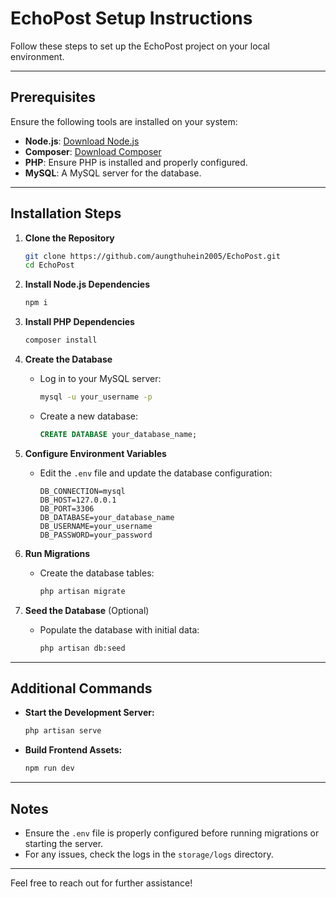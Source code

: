 # EchoPost Setup Instructions

Follow these steps to set up the EchoPost project on your local environment.

---

## Prerequisites

Ensure the following tools are installed on your system:

- **Node.js**: [Download Node.js](https://nodejs.org/)
- **Composer**: [Download Composer](https://getcomposer.org/)
- **PHP**: Ensure PHP is installed and properly configured.
- **MySQL**: A MySQL server for the database.

---

## Installation Steps

1. **Clone the Repository**
   ```bash
   git clone https://github.com/aungthuhein2005/EchoPost.git
   cd EchoPost
   ```

2. **Install Node.js Dependencies**
   ```bash
   npm i
   ```

3. **Install PHP Dependencies**
   ```bash
   composer install
   ```

4. **Create the Database**
   - Log in to your MySQL server:
     ```bash
     mysql -u your_username -p
     ```
   - Create a new database:
     ```sql
     CREATE DATABASE your_database_name;
     ```

5. **Configure Environment Variables**
   - Edit the `.env` file and update the database configuration:
     ```env
     DB_CONNECTION=mysql
     DB_HOST=127.0.0.1
     DB_PORT=3306
     DB_DATABASE=your_database_name
     DB_USERNAME=your_username
     DB_PASSWORD=your_password
     ```

6. **Run Migrations**
   - Create the database tables:
     ```bash
     php artisan migrate
     ```

7. **Seed the Database** (Optional)
   - Populate the database with initial data:
     ```bash
     php artisan db:seed
     ```

---

## Additional Commands

- **Start the Development Server:**
  ```bash
  php artisan serve
  ```

- **Build Frontend Assets:**
  ```bash
  npm run dev
  ```

---

## Notes

- Ensure the `.env` file is properly configured before running migrations or starting the server.
- For any issues, check the logs in the `storage/logs` directory.

---

Feel free to reach out for further assistance!

